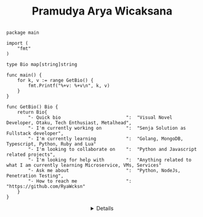 <h1 align="center"> Pramudya Arya Wicaksana </h1>

```golang

package main

import (
	"fmt"
)

type Bio map[string]string

func main() {
	for k, v := range GetBio() {
		fmt.Printf("%+v: %+v\n", k, v)
	}
}

func GetBio() Bio {
	return Bio{
		"- Quick bio                        ":  "Visual Novel Developer, Otaku, Tech Enthusiast, Metalhead",
		"- I'm currently working on         ":  "Senja Solution as Fullstack developer",
		"- I'm currently learning           ":  "Golang, MongoDB, Typescript, Python, Ruby and Lua"
		"- I'm looking to collaborate on    ":  "Python and Javascript related projects",
		"- I'm looking for help with        ":  "Anything related to what I am currently learning Microservice, VMs, Services"
		"- Ask me about                     ":  "Python, NodeJs, Penetration Testing",
		"- How to reach me                  ":  "https://github.com/RyaWcksn"
	}
}
```

<details align="center">

<img align="right" src="https://github-readme-stats.vercel.app/api?username=RyaWcksn&show_icons=true&hide_rank=true"

### Hello, thanks for visiting my Github account! 👋

About myself, my name is Pramudya Arya Wicaksana, i'm Fullstack Developer at Software house in Bandung city, Indonesia  
I'm currently dive into Golang and Microservices projects, also i'm self learning DevOps and Cloud Computing architecture  
I'm also a Computer Science university student starting at September 2022  
Feel free to reach me on [Email](mailto:pram.aryawcksn@protonmail.ch "Arya's Email"), [Twitter](https://twitter.com/ryawcksn "Arya's Twitter"), or [Linkedin](https://www.linkedin.com/in/arya-wicaksana-995607178/ "Arya's Linkedin")

</details>
